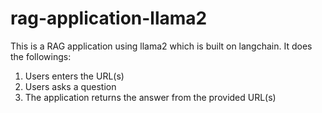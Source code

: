 # rag-application-llama2
This is a RAG application using llama2 which is built on langchain. It does the followings: 
1. Users enters the URL(s) 
2. Users asks a question 
3. The application returns the answer from the provided URL(s)

